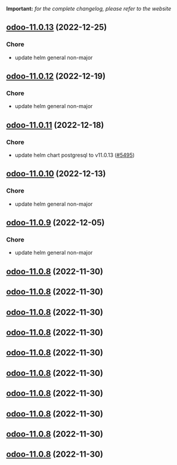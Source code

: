 **Important:**
*for the complete changelog, please refer to the website*




## [odoo-11.0.13](https://github.com/truecharts/charts/compare/odoo-11.0.12...odoo-11.0.13) (2022-12-25)

### Chore

- update helm general non-major
  
  


## [odoo-11.0.12](https://github.com/truecharts/charts/compare/odoo-11.0.11...odoo-11.0.12) (2022-12-19)

### Chore

- update helm general non-major
  
  


## [odoo-11.0.11](https://github.com/truecharts/charts/compare/odoo-11.0.10...odoo-11.0.11) (2022-12-18)

### Chore

- update helm chart postgresql to v11.0.13 ([#5495](https://github.com/truecharts/charts/issues/5495))
  
  


## [odoo-11.0.10](https://github.com/truecharts/charts/compare/odoo-11.0.9...odoo-11.0.10) (2022-12-13)

### Chore

- update helm general non-major
  
  


## [odoo-11.0.9](https://github.com/truecharts/charts/compare/odoo-11.0.8...odoo-11.0.9) (2022-12-05)

### Chore

- update helm general non-major
  
  


## [odoo-11.0.8](https://github.com/truecharts/charts/compare/odoo-11.0.6...odoo-11.0.8) (2022-11-30)




## [odoo-11.0.8](https://github.com/truecharts/charts/compare/odoo-11.0.6...odoo-11.0.8) (2022-11-30)




## [odoo-11.0.8](https://github.com/truecharts/charts/compare/odoo-11.0.6...odoo-11.0.8) (2022-11-30)




## [odoo-11.0.8](https://github.com/truecharts/charts/compare/odoo-11.0.6...odoo-11.0.8) (2022-11-30)




## [odoo-11.0.8](https://github.com/truecharts/charts/compare/odoo-11.0.6...odoo-11.0.8) (2022-11-30)




## [odoo-11.0.8](https://github.com/truecharts/charts/compare/odoo-11.0.6...odoo-11.0.8) (2022-11-30)




## [odoo-11.0.8](https://github.com/truecharts/charts/compare/odoo-11.0.6...odoo-11.0.8) (2022-11-30)




## [odoo-11.0.8](https://github.com/truecharts/charts/compare/odoo-11.0.6...odoo-11.0.8) (2022-11-30)




## [odoo-11.0.8](https://github.com/truecharts/charts/compare/odoo-11.0.6...odoo-11.0.8) (2022-11-30)




## [odoo-11.0.8](https://github.com/truecharts/charts/compare/odoo-11.0.6...odoo-11.0.8) (2022-11-30)



